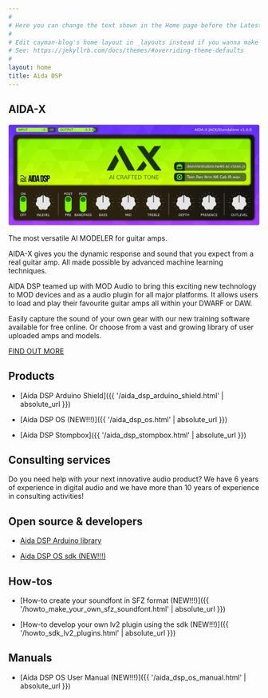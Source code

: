 ```yaml
---
#
# Here you can change the text shown in the Home page before the Latest Posts section.
#
# Edit cayman-blog's home layout in _layouts instead if you wanna make some changes
# See: https://jekyllrb.com/docs/themes/#overriding-theme-defaults
#
layout: home
title: Aida DSP
---
```

## AIDA-X

![aida-x](https://raw.githubusercontent.com/AidaDSP/AIDA-X/main/docs/Screenshot.png)

The most versatile AI MODELER for guitar amps.

AIDA-X gives you the dynamic response and sound that you expect from a real guitar amp. 
All made possible by advanced machine learning techniques.

AIDA DSP teamed up with MOD Audio to bring this exciting new technology to MOD devices and as a audio plugin for all major platforms. It allows users to load and play their favourite guitar  amps all within your DWARF or DAW. 

Easily capture the sound of your own gear with our new training software available for free online. 
Or choose from a vast and growing library of user uploaded amps and models.

[FIND OUT MORE]({{'https://aida-x.cc'}})

## Products

- [Aida DSP Arduino Shield]({{ '/aida_dsp_arduino_shield.html' | absolute_url }})

- [Aida DSP OS (NEW!!!)]({{ '/aida_dsp_os.html' | absolute_url }})

- [Aida DSP Stompbox]({{ '/aida_dsp_stompbox.html' | absolute_url }})

## Consulting services

Do you need help with your next innovative audio product? We have 6 years of experience
in digital audio and we have more than 10 years of experience in consulting activities!

## Open source & developers

- [Aida DSP Arduino library](https://github.com/AidaDSP/AidaDSP/tree/master/Software/Libraries)

- [Aida DSP OS sdk (NEW!!!)](https://drive.google.com/drive/folders/1hVDwNKM-71I9deZ_zFdNpo2buZoSFEat?usp=sharing)

## How-tos

- [How-to create your soundfont in SFZ format (NEW!!!)]({{ '/howto_make_your_own_sfz_soundfont.html' | absolute_url }})

- [How-to develop your own lv2 plugin using the sdk (NEW!!!)]({{ '/howto_sdk_lv2_plugins.html' | absolute_url }})

## Manuals

- [Aida DSP OS User Manual (NEW!!!)]({{ '/aida_dsp_os_manual.html' | absolute_url }})
